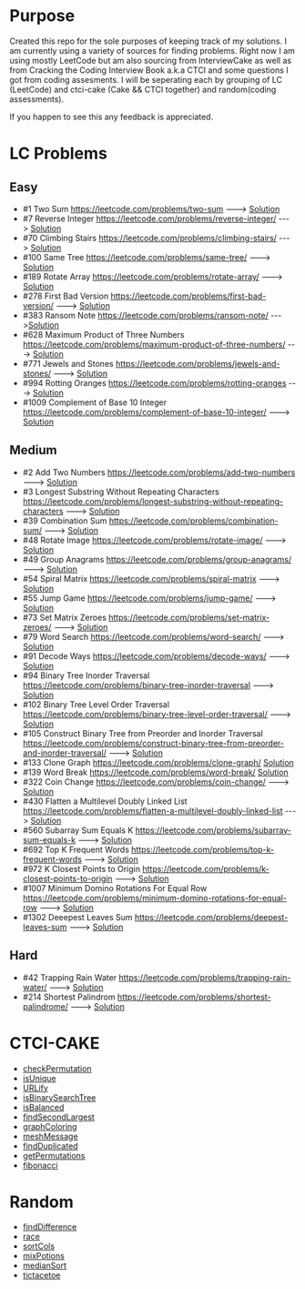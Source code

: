 # Purpose

Created this repo for the sole purposes of keeping track of my solutions. I am currently using a variety of sources for finding problems. Right now I am using mostly LeetCode but am also sourcing from InterviewCake as well as from Cracking the Coding Interview Book a.k.a CTCI and some questions I got from coding assesments. I will be seperating each by grouping of LC (LeetCode) and ctci-cake (Cake && CTCI together) and random(coding assessments).

If you happen to see this any feedback is appreciated.

# LC Problems

## Easy

- #1 Two Sum https://leetcode.com/problems/two-sum ---> [Solution](LeetCode/easy/twosum.js)
- #7 Reverse Integer https://leetcode.com/problems/reverse-integer/ ---> [Solution](LeetCode/easy/reverseNumber.js)
- #70 Climbing Stairs https://leetcode.com/problems/climbing-stairs/ ---> [Solution](Leetcode/easy/climbingStairs.js)
- #100 Same Tree https://leetcode.com/problems/same-tree/ ---> [Solution](Leetcode/easy/sameTree.js)
- #189 Rotate Array https://leetcode.com/problems/rotate-array/ ---> [Solution](LeetCode/easy/rotatearray.js)
- #278 First Bad Version https://leetcode.com/problems/first-bad-version/ ---> [Solution](LeetCode/easy/isBadVersion.js)
- #383 Ransom Note https://leetcode.com/problems/ransom-note/ --->[Solution](LettCode/easy/ransomNote.js)
- #628 Maximum Product of Three Numbers https://leetcode.com/problems/maximum-product-of-three-numbers/ ---> [Solution](LeetCode/easy/maxproductthreenums.js)
- #771 Jewels and Stones https://leetcode.com/problems/jewels-and-stones/ ---> [Solution](LeetCode/easy/jewelsAndStones.js)
- #994 Rotting Oranges https://leetcode.com/problems/rotting-oranges ---> [Solution](LeetCode/easy/rottingoranges.js)
- #1009 Complement of Base 10 Integer https://leetcode.com/problems/complement-of-base-10-integer/ ---> [Solution](LeetCode/easy/numberComplement.js)

## Medium

- #2 Add Two Numbers https://leetcode.com/problems/add-two-numbers ---> [Solution](LeetCode/medium/addTwoNumbers.js)
- #3 Longest Substring Without Repeating Characters https://leetcode.com/problems/longest-substring-without-repeating-characters ---> [Solution](LeetCode/medium/longestNonRepeatingSubstring.js)
- #39 Combination Sum https://leetcode.com/problems/combination-sum/ ---> [Solution](Leetcode/medium/combinationSum.js)
- #48 Rotate Image https://leetcode.com/problems/rotate-image/ ---> [Solution](Leetcode/medium/rotateImage.js)
- #49 Group Anagrams https://leetcode.com/problems/group-anagrams/ ---> [Solution](Leetcode/medium/groupAnagrams.js)
- #54 Spiral Matrix https://leetcode.com/problems/spiral-matrix ---> [Solution](LeetCode/medium/spiralMatrix.js)
- #55 Jump Game https://leetcode.com/problems/jump-game/ ---> [Solution](Leetcode/medium/jumpGame.js)
- #73 Set Matrix Zeroes https://leetcode.com/problems/set-matrix-zeroes/ ---> [Solution](Leetcode/medium/setMatrixZeroes.js)
- #79 Word Search https://leetcode.com/problems/word-search/ ---> [Solution](Leetcode/medium/wordSearch.js)
- #91 Decode Ways https://leetcode.com/problems/decode-ways/ ---> [Solution](Leetcode/medium/decodeWays.js)
- #94 Binary Tree Inorder Traversal https://leetcode.com/problems/binary-tree-inorder-traversal ---> [Solution](LeetCode/medium/inorderTraversal.js)
- #102 Binary Tree Level Order Traversal https://leetcode.com/problems/binary-tree-level-order-traversal/ ---> [Solution](Leetcode/medium/treeLevelTraversal.js)
- #105 Construct Binary Tree from Preorder and Inorder Traversal https://leetcode.com/problems/construct-binary-tree-from-preorder-and-inorder-traversal/ ---> [Solution](Leetcode/medium/constructTree.js)
- #133 Clone Graph https://leetcode.com/problems/clone-graph/ [Solution](Leetcode/medium/cloneGraph.js)
- #139 Word Break https://leetcode.com/problems/word-break/ [Solution](Leetcode/medium/wordBreak.js)
- #322 Coin Change https://leetcode.com/problems/coin-change/ ---> [Solution](LeetCode/medium/coinChange.js)
- #430 Flatten a Multilevel Doubly Linked List https://leetcode.com/problems/flatten-a-multilevel-doubly-linked-list ---> [Solution](LeetCode/medium/flattendoublylinkedlist.js)
- #560 Subarray Sum Equals K https://leetcode.com/problems/subarray-sum-equals-k ---> [Solution](LeetCode/medium/subarraysumsequalk.js)
- #692 Top K Frequent Words https://leetcode.com/problems/top-k-frequent-words ---> [Solution](LeetCode/medium/kfrequentwords.js)
- #972 K Closest Points to Origin https://leetcode.com/problems/k-closest-points-to-origin ---> [Solution](LeetCode/medium/kpoinntsclosetooring.js)
- #1007 Minimum Domino Rotations For Equal Row https://leetcode.com/problems/minimum-domino-rotations-for-equal-row ---> [Solution](LeetCode/medium/dominoRotations.js)
- #1302 Deeepest Leaves Sum https://leetcode.com/problems/deepest-leaves-sum ---> [Solution](LeetCode/medium/deepestLeavessum.js)

## Hard

- #42 Trapping Rain Water https://leetcode.com/problems/trapping-rain-water/ ---> [Solution](LeetCode/hard/trappingRainWater.js)
- #214 Shortest Palindrom https://leetcode.com/problems/shortest-palindrome/ ---> [Solution](LeetCode/hard/shortestPalindrome.js)

# CTCI-CAKE

- [checkPermutation](ctci-cake/checkPermutation.js)
- [isUnique](ctci-cake/isUnique.js)
- [URLify](ctci-cake/URLify.js)
- [isBinarySearchTree](ctci-cake/validTree.js)
- [isBalanced](ctci-cake/isBalanced.js)
- [findSecondLargest](ctci-cake/findSecondLargestTree.js)
- [graphColoring](ctci-cake/graphColoring.js)
- [meshMessage](ctci-cake/meshMessage.js)
- [findDuplicated](ctci-cake/findDuplicate.js)
- [getPermutations](ctci-cake/getPermutations.js)
- [fibonacci](ctci-cake/fibonacci.js)

# Random

- [findDifference](random/findTimeDiff.js)
- [race](random/race.js)
- [sortCols](random/sortcols.js)
- [mixPotions](random/mixPotions.js)
- [medianSort](random/medianSort.js)
- [tictacetoe](random/tictactoe.js)
